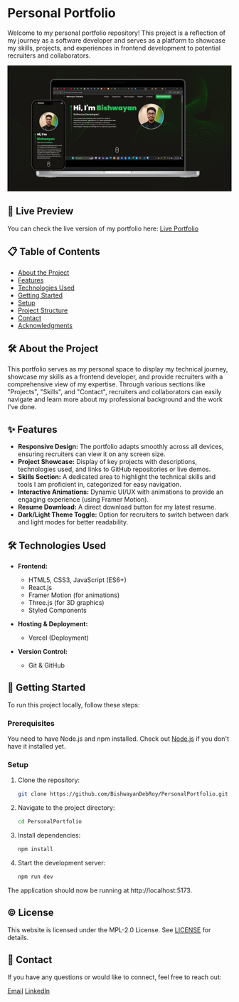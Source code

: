 # Personal Portfolio

Welcome to my personal portfolio repository! This project is a reflection of my journey as a software developer and serves as a platform to showcase my skills, projects, and experiences in frontend development to potential recruiters and collaborators.

![Portfolio Screenshot](./src/assets/mockimg.png)

## 🔗 Live Preview
You can check the live version of my portfolio here: [Live Portfolio](https://bishwayan-portfolio.vercel.app)

## 📋 Table of Contents
- [About the Project](#about-the-project)
- [Features](#features)
- [Technologies Used](#technologies-used)
- [Getting Started](#getting-started)
- [Setup](#setup)
- [Project Structure](#project-structure)
- [Contact](#contact)
- [Acknowledgments](#acknowledgments)

## 🛠 About the Project

This portfolio serves as my personal space to display my technical journey, showcase my skills as a frontend developer, and provide recruiters with a comprehensive view of my expertise. Through various sections like "Projects", "Skills", and "Contact", recruiters and collaborators can easily navigate and learn more about my professional background and the work I've done.

## ✨ Features

- **Responsive Design:** The portfolio adapts smoothly across all devices, ensuring recruiters can view it on any screen size.
- **Project Showcase:** Display of key projects with descriptions, technologies used, and links to GitHub repositories or live demos.
- **Skills Section:** A dedicated area to highlight the technical skills and tools I am proficient in, categorized for easy navigation.
- **Interactive Animations:** Dynamic UI/UX with animations to provide an engaging experience (using Framer Motion).
- **Resume Download:** A direct download button for my latest resume.
- **Dark/Light Theme Toggle:** Option for recruiters to switch between dark and light modes for better readability.

## 🛠️ Technologies Used

- **Frontend:**
  - HTML5, CSS3, JavaScript (ES6+)
  - React.js
  - Framer Motion (for animations)
  - Three.js (for 3D graphics)
  - Styled Components
  
- **Hosting & Deployment:**
  - Vercel (Deployment)
  
- **Version Control:**
  - Git & GitHub

## 🚀 Getting Started

To run this project locally, follow these steps:

### Prerequisites

You need to have Node.js and npm installed. Check out [Node.js](https://nodejs.org/) if you don't have it installed yet.

### Setup

1. Clone the repository:
   ```bash
   git clone https://github.com/BishwayanDebRoy/PersonalPortfolio.git

2. Navigate to the project directory:
   ```bash
   cd PersonalPortfolio
3. Install dependencies:
   ```bash
   npm install

4. Start the development server:
   ```bash
   npm run dev

The application should now be running at http://localhost:5173.

## ©️ License
This website is licensed under the MPL-2.0 License. See <a href="LICENSE.txt">LICENSE</a> for details.

## 📧 Contact
If you have any questions or would like to connect, feel free to reach out:

[Email](bishwayandebroy11@gmail.com)
[LinkedIn](https://www.linkedin.com/in/bishwayandebroy11)
